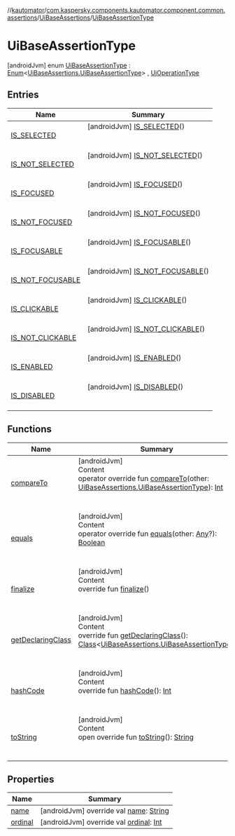 //[kautomator](../../../index.md)/[com.kaspersky.components.kautomator.component.common.assertions](../../index.md)/[UiBaseAssertions](../index.md)/[UiBaseAssertionType](index.md)



# UiBaseAssertionType  
 [androidJvm] enum [UiBaseAssertionType](index.md) : [Enum](https://kotlinlang.org/api/latest/jvm/stdlib/kotlin/-enum/index.html)<[UiBaseAssertions.UiBaseAssertionType](index.md)> , [UiOperationType](../../../com.kaspersky.components.kautomator.intercept.operation/-ui-operation-type/index.md)   


## Entries  
  
|  Name|  Summary| 
|---|---|
| [IS_SELECTED](-i-s_-s-e-l-e-c-t-e-d/index.md)|  [androidJvm] [IS_SELECTED](-i-s_-s-e-l-e-c-t-e-d/index.md)()  <br>  <br>   <br>
| [IS_NOT_SELECTED](-i-s_-n-o-t_-s-e-l-e-c-t-e-d/index.md)|  [androidJvm] [IS_NOT_SELECTED](-i-s_-n-o-t_-s-e-l-e-c-t-e-d/index.md)()  <br>  <br>   <br>
| [IS_FOCUSED](-i-s_-f-o-c-u-s-e-d/index.md)|  [androidJvm] [IS_FOCUSED](-i-s_-f-o-c-u-s-e-d/index.md)()  <br>  <br>   <br>
| [IS_NOT_FOCUSED](-i-s_-n-o-t_-f-o-c-u-s-e-d/index.md)|  [androidJvm] [IS_NOT_FOCUSED](-i-s_-n-o-t_-f-o-c-u-s-e-d/index.md)()  <br>  <br>   <br>
| [IS_FOCUSABLE](-i-s_-f-o-c-u-s-a-b-l-e/index.md)|  [androidJvm] [IS_FOCUSABLE](-i-s_-f-o-c-u-s-a-b-l-e/index.md)()  <br>  <br>   <br>
| [IS_NOT_FOCUSABLE](-i-s_-n-o-t_-f-o-c-u-s-a-b-l-e/index.md)|  [androidJvm] [IS_NOT_FOCUSABLE](-i-s_-n-o-t_-f-o-c-u-s-a-b-l-e/index.md)()  <br>  <br>   <br>
| [IS_CLICKABLE](-i-s_-c-l-i-c-k-a-b-l-e/index.md)|  [androidJvm] [IS_CLICKABLE](-i-s_-c-l-i-c-k-a-b-l-e/index.md)()  <br>  <br>   <br>
| [IS_NOT_CLICKABLE](-i-s_-n-o-t_-c-l-i-c-k-a-b-l-e/index.md)|  [androidJvm] [IS_NOT_CLICKABLE](-i-s_-n-o-t_-c-l-i-c-k-a-b-l-e/index.md)()  <br>  <br>   <br>
| [IS_ENABLED](-i-s_-e-n-a-b-l-e-d/index.md)|  [androidJvm] [IS_ENABLED](-i-s_-e-n-a-b-l-e-d/index.md)()  <br>  <br>   <br>
| [IS_DISABLED](-i-s_-d-i-s-a-b-l-e-d/index.md)|  [androidJvm] [IS_DISABLED](-i-s_-d-i-s-a-b-l-e-d/index.md)()  <br>  <br>   <br>


## Functions  
  
|  Name|  Summary| 
|---|---|
| [compareTo](https://kotlinlang.org/api/latest/jvm/stdlib/kotlin/-enum/compare-to.html)| [androidJvm]  <br>Content  <br>operator override fun [compareTo](https://kotlinlang.org/api/latest/jvm/stdlib/kotlin/-enum/compare-to.html)(other: [UiBaseAssertions.UiBaseAssertionType](index.md)): [Int](https://kotlinlang.org/api/latest/jvm/stdlib/kotlin/-int/index.html)  <br><br><br>
| [equals](https://kotlinlang.org/api/latest/jvm/stdlib/kotlin/-enum/equals.html)| [androidJvm]  <br>Content  <br>operator override fun [equals](https://kotlinlang.org/api/latest/jvm/stdlib/kotlin/-enum/equals.html)(other: [Any](https://kotlinlang.org/api/latest/jvm/stdlib/kotlin/-any/index.html)?): [Boolean](https://kotlinlang.org/api/latest/jvm/stdlib/kotlin/-boolean/index.html)  <br><br><br>
| [finalize](https://kotlinlang.org/api/latest/jvm/stdlib/kotlin/-enum/finalize.html)| [androidJvm]  <br>Content  <br>override fun [finalize](https://kotlinlang.org/api/latest/jvm/stdlib/kotlin/-enum/finalize.html)()  <br><br><br>
| [getDeclaringClass](https://kotlinlang.org/api/latest/jvm/stdlib/kotlin/-enum/get-declaring-class.html)| [androidJvm]  <br>Content  <br>override fun [getDeclaringClass](https://kotlinlang.org/api/latest/jvm/stdlib/kotlin/-enum/get-declaring-class.html)(): [Class](https://docs.oracle.com/javase/8/docs/api/java/lang/Class.html)<[UiBaseAssertions.UiBaseAssertionType](index.md)>  <br><br><br>
| [hashCode](https://kotlinlang.org/api/latest/jvm/stdlib/kotlin/-enum/hash-code.html)| [androidJvm]  <br>Content  <br>override fun [hashCode](https://kotlinlang.org/api/latest/jvm/stdlib/kotlin/-enum/hash-code.html)(): [Int](https://kotlinlang.org/api/latest/jvm/stdlib/kotlin/-int/index.html)  <br><br><br>
| [toString](https://kotlinlang.org/api/latest/jvm/stdlib/kotlin/-enum/to-string.html)| [androidJvm]  <br>Content  <br>open override fun [toString](https://kotlinlang.org/api/latest/jvm/stdlib/kotlin/-enum/to-string.html)(): [String](https://kotlinlang.org/api/latest/jvm/stdlib/kotlin/-string/index.html)  <br><br><br>


## Properties  
  
|  Name|  Summary| 
|---|---|
| [name](index.md#com.kaspersky.components.kautomator.component.common.assertions/UiBaseAssertions.UiBaseAssertionType/name/#/PointingToDeclaration/)|  [androidJvm] override val [name](index.md#com.kaspersky.components.kautomator.component.common.assertions/UiBaseAssertions.UiBaseAssertionType/name/#/PointingToDeclaration/): [String](https://kotlinlang.org/api/latest/jvm/stdlib/kotlin/-string/index.html)   <br>
| [ordinal](index.md#com.kaspersky.components.kautomator.component.common.assertions/UiBaseAssertions.UiBaseAssertionType/ordinal/#/PointingToDeclaration/)|  [androidJvm] override val [ordinal](index.md#com.kaspersky.components.kautomator.component.common.assertions/UiBaseAssertions.UiBaseAssertionType/ordinal/#/PointingToDeclaration/): [Int](https://kotlinlang.org/api/latest/jvm/stdlib/kotlin/-int/index.html)   <br>

